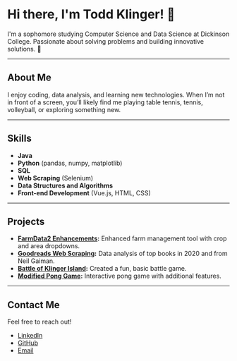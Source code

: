 # Hi there, I'm Todd Klinger! 👋

I'm a sophomore studying Computer Science and Data Science at Dickinson College. Passionate about solving problems and building innovative solutions. 🚀

---

## About Me
I enjoy coding, data analysis, and learning new technologies. When I’m not in front of a screen, you’ll likely find me playing table tennis, tennis, volleyball, or exploring something new.

---

## Skills
- **Java**
- **Python** (pandas, numpy, matplotlib)
- **SQL**
- **Web Scraping** (Selenium)
- **Data Structures and Algorithms**
- **Front-end Development** (Vue.js, HTML, CSS)

---

## Projects
- **[FarmData2 Enhancements](https://github.com/your-username/project-name):** Enhanced farm management tool with crop and area dropdowns.
- **[Goodreads Web Scraping](https://github.com/your-username/project-name):** Data analysis of top books in 2020 and from Neil Gaiman.
- **[Battle of Klinger Island](https://github.com/your-username/project-name):** Created a fun, basic battle game.
- **[Modified Pong Game](https://github.com/your-username/project-name):** Interactive pong game with additional features.

---

## Contact Me
Feel free to reach out!

- [LinkedIn](https://www.linkedin.com/in/todd-klinger-35b576269/)
- [GitHub](https://github.com/Toddthegod1)
- [Email](mailto:toddjek@icloud.com)
